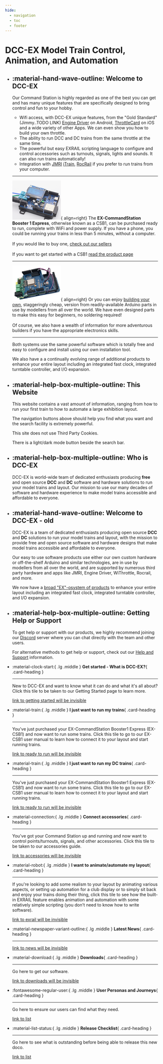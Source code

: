 ```yaml
---
hide:
  - navigation
  - toc
  - footer
---
```


# DCC-EX Model Train Control, Animation, and Automation

<div class="grid cards static home-top-row" markdown>

- ## :material-hand-wave-outline: Welcome to DCC-EX

    Our Command Station is highly regarded as one of the best you can get and has many unique features that are specifically designed to bring control and fun to your hobby.

    - Wifi access, with DCC-EX unique features, from the "Gold Standard" (Jimmy..TODO LINK) [Engine Driver](https://enginedriver.mstevetodd.com/) on Android, [ThrottleCard](https://throttlecard.com/) on iOS and a wide variety of other Apps. We can even show you how to build your own throttle.
    - The ability to run DCC and DC trains from the same throttle at the same time.
    - The powerful but easy EXRAIL scripting language to configure and control accessories such as turnouts, signals, lights and sounds. It can also run trains automatically!
    - Integration with [JMRI](https://www.jmri.org/) [iTrain](https://www.berros.eu/en/itrain/), [RocRail](https://wiki.rocrail.net/) if you prefer to run trains from your computer.

    ---

    ![csb1](/_static/images/ex-csb1/csb1-small.png){ align=right}
    The **EX-CommandStation Booster 1 Express**, otherwise known as a CSB1, can be purchased ready to run, complete with WiFi and power supply. If you have a phone, you could be running your trains in less than 5 minutes, without a computer.  
    <br>
    If you would like to buy one, [check out our sellers](/purchasing/01-official-sellers.md)  
    <br>
    If you want to get started with a CSB1 [read the product page](/products/ex-commandstation/1-ex-csb1.md)

    ---

    ![diy](/_static/images/mega/mega-small.png){ align=right}
    Or you can enjoy [building your own](/diy/1-diy.md), staggeringly cheap, version from readily-available Arduino parts in use by modellers from all over the world. We have even designed parts to make this easy for beginners, no soldering required!  
    <br>
    Of course, we also have a wealth of information for more adventurous builders if you have the appropriate electronics skills.

    ---

    Both systems use the same powerful software which is totally free and easy to configure and install using our own installation tool.

    We also have a a continually evolving range of additional products to enhance your entire layout including an integrated fast clock, integrated turntable controller, and I/O expansion.

- ## :material-help-box-multiple-outline: This Website

    This website contains a vast amount of information, ranging from how to run your first train to how to automate a large exhibition layout.

    The navigation buttons above should help you find what you want and the search facility is extremely powerful.

    This site does not use Third Party Cookies.

    There is a light/dark mode button beside the search bar.

- ## :material-help-box-multiple-outline: Who is DCC-EX

    DCC-EX is world-wide team of dedicated enthusiasts producing **free** and open source **DCC** and **DC** software and hardware solutions to run your model trains and layout. Our mission to use our many decades of software and hardware experience to make model trains accessible and affordable to everyone.

</div>

<div class="grid cards static home-top-row" markdown>

- ## :material-hand-wave-outline: Welcome to DCC-EX - old

    DCC-EX is a team of dedicated enthusiasts producing open source **DCC** and **DC** solutions to run your model trains and layout, with the mission to provide free and open source software and hardware designs that make model trains accessible and affordable to everyone.

    Our easy to use software products use either our own custom hardware or off-the-shelf Arduino and similar technologies, are in use by modellers from all over the world, and are supported by numerous third party hardware and apps like JMRI, Engine Driver, WiThrottle, Rocrail, and more.

    We now have a [broad "EX"-osystem of products](/products/products.md) to enhance your entire layout including an integrated fast clock, integrated turntable controller, and I/O expansion.

- ## :material-help-box-multiple-outline: Getting Help or Support

    To get help or support with our products, we highly recommend joining our [Discord](https://discord.gg/y2sB4Fp) server where you can chat directly with the team and other users.

    For alternative methods to get help or support, check out our [Help and Support](/support/index.md) information.

</div>

<div class="grid main-clickable-cards-grid" markdown>

<div class="main-grid-column-1" markdown>

<div class="grid cards clickable inner-column-card-grid" markdown>

- :material-clock-start:{ .lg .middle } **Get started - What is DCC-EX?**{ .card-heading }

    ---

    New to DCC-EX and want to know what it can do and what it's all about? Click this tile to be taken to our Getting Started page to learn more.

    [link to getting started will be invisible](/getting-started/01-getting-started.md)

- :material-train:{ .lg .middle } **I just want to run my trains**{ .card-heading }

    ---

    You've just purchased your EX-CommandStation Booster1 Express (EX-CSB1) and now want to run some trains. Click this tile to go to our EX-CSB1 user manual to learn how to connect it to your layout and start running trains.

    [link to ready to run will be invisible](/products/ex-commandstation/1-ex-csb1.md)

- :material-train:{ .lg .middle } **I just want to run my DC trains**{ .card-heading }

    ---

    You've just purchased your EX-CommandStation Booster1 Express (EX-CSB1) and now want to run some trains. Click this tile to go to our EX-CSB1 user manual to learn how to connect it to your layout and start running trains.

    [link to ready to run will be invisible](#)

</div> <!-- inner-column-card-grid -->

</div> <!-- main-grid-column-1 -->

<div class="main-grid-column-2" markdown>

<div class="grid cards clickable inner-column-card-grid" markdown>

- :material-connection:{ .lg .middle } **Connect accessories**{ .card-heading }

    ---

    You've got your Command Station up and running and now want to control points/turnouts, signals, and other accessories. Click this tile to be taken to our accessories guide.

    [link to accessories will be invisible](/products/ex-commandstation/accessories/1-accessories.md)

- :material-robot:{ .lg .middle } **I want to animate/automate my layout**{ .card-heading }

    ---

    If you're looking to add some realism to your layout by animating various aspects, or setting up automation for a club display or to simply sit back and enjoy your trains doing their thing, click this tile to see how the built-in EXRAIL feature enables animation and automation with some relatively simple scripting (you don't need to know how to write software).

    [link to exrail will be invisible](/products/ex-commandstation/exrail/1-exrail.md)

</div> <!-- inner-column-card-grid -->

</div> <!-- main-grid-column-2 -->

<div class="main-grid-column-3" markdown>

<div class="grid cards clickable inner-column-card-grid" markdown>

- :material-newspaper-variant-outline:{ .lg .middle } **Latest News**{ .card-heading }

    ---

    <!-- LATEST-NEWS -->

    [link to news will be invisible](/news/index.md)

- :material-download:{ .lg .middle } **Downloads**{ .card-heading }

    ---

    Go here to get our software.

    [link to downloads will be invisible](/getting-started/01-getting-started.md)

- :fontawesome-regular-user:{ .lg .middle } **User Personas and Journeys**{ .card-heading }

    ---

    Go here to ensure our users can find what they need.

    [link to list](/contributing/98-user-journeys.md)

- :material-list-status:{ .lg .middle } **Release Checklist**{ .card-heading }

    ---

    Go here to see what is outstanding before being able to release this new doco.

    [link to list](/contributing/99-release-checklist.md)

</div> <!-- inner-column-card-grid -->

</div> <!-- main-grid-column-3 -->

</div> <!-- main-clickable-cards-grid -->
